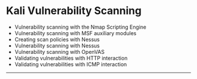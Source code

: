 # Kali Vulnerability Scanning

* Vulnerability scanning with the Nmap Scripting Engine
* Vulnerability scanning with MSF auxiliary modules
* Creating scan policies with Nessus
* Vulnerability scanning with Nessus
* Vulnerability scanning with OpenVAS
* Validating vulnerabilities with HTTP interaction
* Validating vulnerabilities with ICMP interaction

---
